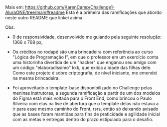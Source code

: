 Mais em: https://github.com/KarenCamp/Challenge1-AluraONE/tree/main#readme
Esta é a primeira das ramificações que abordo neste outro README que linkei acima.

Obs:

- 0 de responsividade, desenvolvido me guiando pela seguinte resolução: 1366 x 768 px;

- Os créditos no rodapé são uma brincadeira com referência ao curso "Lógica de Programação I", em que o professor em um exercício conta uma historinha divertida de um "hacker" que enganou seu amigo com um código "elaboradíssimo" kkk, que exibia a idade das filhas dele. Como este projeto é sobre criptografia, de nível iniciante, me emendei na mesma brincadeira.

- Foi aproveitado o template-base disponibilizado no Challenge pelas meninas instrutoras, a segunda ramificação a partir de um dos modelos do Figma está mais voltada para o Front End, como brincou o Paulo Silveira com elas na live de abertura que o template delas não estava a ir para esse mesmo caminho do Front, rsrs, então só deixando avisado que as bases foram mantidas para fins de praticidade e agilidade inicial com as metas e entregas dentro do prazo estipulado para o desafio.  




